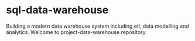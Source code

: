 # sql-data-warehouse
Building a modern data warehouse system including etl, data modelling and analytics.
Welcome to project-data-warehouse repository
